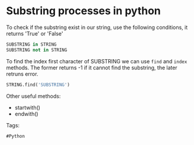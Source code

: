 # Substring processes in python

To check if the substring exist in our string, use the following conditions, it returns 'True' or 'False'

```python
SUBSTRING in STRING
SUBSTRING not in STRING
```

To find the  index first character of SUBSTRING we can use ```find```
and ```index``` methods. The former returns -1 if it cannot find the
substring, the later retruns error.

```python
STRING.find('SUBSTRING')
```
Other useful methods:
* startwith()
* endwith()

Tags:
```
#Python
```
